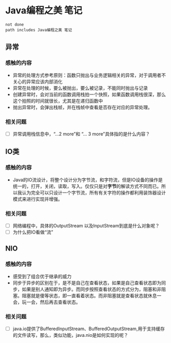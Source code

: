 # Java编程之美 笔记
```tasks
not done
path includes Java编程之美 笔记
```
## 异常
### 感触的内容
- 异常的处理方式参考原则：函数只抛出与业务逻辑相关的异常，对于调用者不关心的异常应该内部消化
- 异常在处理的时候，要么被抛出，要么被记录，不能同时抛出与记录
- 创建异常时，会对当前的函数调用栈拍一个快照，如果函数调用栈很深，那么这个拍照的时间就很长，尤其是在递归函数中
- 抛出异常时，会弹出栈帧，并在栈帧中查看是否存在对应的异常处理。
### 相关问题
- [ ] 异常调用栈信息中，“…2 more”和 “… 3 more”具体指的是什么内容？
## IO类
### 感触的内容
- Java的IO流设计，将整个设计分为字节流，和字符流，但是IO设备的操作是统一的，打开，关闭，读取，写入。仅仅只是对**字节**的解读方式不同而已。所以我认为完全可以只设计一个字节流，所有有关字符的操作都利用装饰器设计模式来进行实现并增强。
### 相关问题
- [ ]  网络编程中，具体的OutputStream 以及InputStream到底是什么对象呢？
- [ ]  为什么把IO看做“流”
## NIO
### 感触的内容
- 感受到了组合优于继承的威力
- 同步于异步的区别在于，是不是自己在查看状态，如果是自己查看状态即为同步，如果是别人通知即为异步。而同步按照查看状态的方式分为，阻塞和非阻塞。阻塞就是傻等状态，即一直看着状态。而非阻塞就是查看状态就休息一会，玩一会，然后再去查看状态。
### 相关问题
- [ ]  java.io提供了BufferedInputStream、BufferedOutputStream,用于支持缓存的文件读写，那么，类似功能，java.nio是如何实现的呢？
